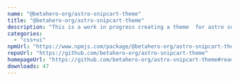```yaml
---
name: "@betahero-org/astro-snipcart-theme"
title: "@betahero-org/astro-snipcart-theme"
description: "This is a work in progress creating a theme  for astro snipcart thats less opinionated."
categories:
  - "css+ui"
npmUrl: "https://www.npmjs.com/package/@betahero-org/astro-snipcart-theme"
repoUrl: "https://github.com/betahero-org/astro-snipcart-theme"
homepageUrl: "https://github.com/betahero-org/astro-snipcart-theme#readme"
downloads: 47
---
```

